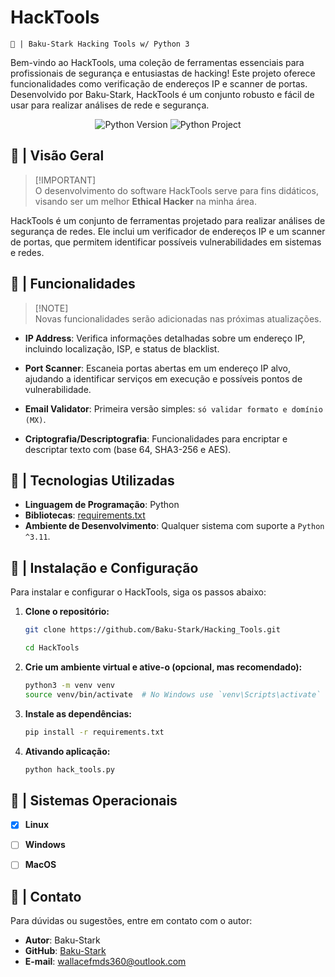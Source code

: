 # HackTools
`🐍 | Baku-Stark Hacking Tools w/ Python 3`

Bem-vindo ao HackTools, uma coleção de ferramentas essenciais para profissionais de segurança e entusiastas de hacking! Este projeto oferece funcionalidades como verificação de endereços IP e scanner de portas. Desenvolvido por Baku-Stark, HackTools é um conjunto robusto e fácil de usar para realizar análises de rede e segurança.

<div align="center">

![Python Version](https://img.shields.io/badge/Python-3.11.x-green)
![Python Project](https://img.shields.io/badge/Python_|_Project-Version_2024.06-purple)

</div>

## 🐉 | Visão Geral

> [!IMPORTANT]\
> O desenvolvimento do software HackTools serve para fins didáticos, visando ser um melhor **Ethical Hacker** na minha área.

HackTools é um conjunto de ferramentas projetado para realizar análises de segurança de redes. Ele inclui um verificador de endereços IP e um scanner de portas, que permitem identificar possíveis vulnerabilidades em sistemas e redes.

## 🐉 | Funcionalidades

> [!NOTE]\
> Novas funcionalidades serão adicionadas nas próximas atualizações.

- **IP Address**: Verifica informações detalhadas sobre um endereço IP, incluindo localização, ISP, e status de blacklist.

- **Port Scanner**: Escaneia portas abertas em um endereço IP alvo, ajudando a identificar serviços em execução e possíveis pontos de vulnerabilidade.

- **Email Validator**: Primeira versão simples: `só validar formato e domínio (MX)`.

- **Criptografia/Descriptografia**: Funcionalidades para encriptar e descriptar texto com (base 64, SHA3-256 e AES).

## 🐉 | Tecnologias Utilizadas

- **Linguagem de Programação**: Python
- **Bibliotecas**: [requirements.txt](/requirements.txt)
- **Ambiente de Desenvolvimento**: Qualquer sistema com suporte a `Python ^3.11`.

## 🐉 | Instalação e Configuração

Para instalar e configurar o HackTools, siga os passos abaixo:

1. **Clone o repositório:**
    ```bash
    git clone https://github.com/Baku-Stark/Hacking_Tools.git

    cd HackTools
    ```

2. **Crie um ambiente virtual e ative-o (opcional, mas recomendado):**
    ```bash
    python3 -m venv venv
    source venv/bin/activate  # No Windows use `venv\Scripts\activate`
    ```

3. **Instale as dependências:**
    ```bash
    pip install -r requirements.txt
    ```

4. **Ativando aplicação:**
    ```bash
    python hack_tools.py
    ```

## 🐉 | Sistemas Operacionais

- [x] **Linux**

- [ ] **Windows**

- [ ] **MacOS**

## 🐉 | Contato

Para dúvidas ou sugestões, entre em contato com o autor:

- **Autor**: Baku-Stark
- **GitHub**: [Baku-Stark](https://github.com/Baku-Stark)
- **E-mail**: wallacefmds360@outlook.com
